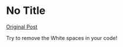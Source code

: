 # No Title

[Original Post](https://discourse.onlinedegree.iitm.ac.in/t/161083/90)

<p>Try to remove the White spaces in your code!</p>